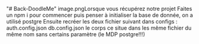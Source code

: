 "# Back-DoodleMe"
image.pngLorsque vous récupérez notre projet
Faites un npm i pour commencer
puis penser à initialiser la base de donnée, on a utilisé postgre
Ensuite recréer les deux fichier suivant dans configs :
auth.config.json
db.config.json
le corps ce situe dans les même fichier du même nom sans certains paramètre (le MDP postgre!!!)
